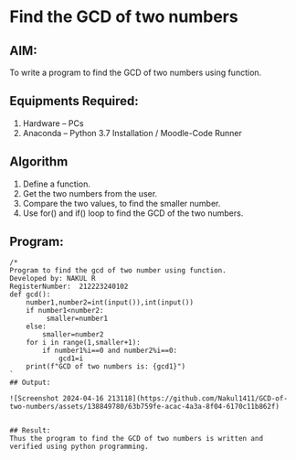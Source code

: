 # Find the GCD of two numbers

## AIM:
To write a program to find the GCD of two numbers using function.

## Equipments Required:
1. Hardware – PCs
2. Anaconda – Python 3.7 Installation / Moodle-Code Runner

## Algorithm
1. Define a function.
2. Get the two numbers from the user.
3. Compare the two values, to find the smaller number.
4. Use for() and if() loop to find the GCD of the two numbers.

## Program:
```
/*
Program to find the gcd of two number using function.
Developed by: NAKUL R 
RegisterNumber:  212223240102
def gcd():
    number1,number2=int(input()),int(input())
    if number1<number2:
         smaller=number1
    else:
        smaller=number2
    for i in range(1,smaller+1):
        if number1%i==0 and number2%i==0:
            gcd1=i
    print(f"GCD of two numbers is: {gcd1}")
`
## Output:

![Screenshot 2024-04-16 213118](https://github.com/Nakul1411/GCD-of-two-numbers/assets/138849780/63b759fe-acac-4a3a-8f04-6170c11b862f)


## Result:
Thus the program to find the GCD of two numbers is written and verified using python programming.

